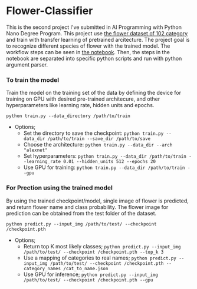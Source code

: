 # Flower-Classifier
This is the second project I've submitted in AI Programming with Python Nano Degree Program. This project use [the flower dataset of 102 category](https://www.robots.ox.ac.uk/~vgg/data/flowers/102/index.html) and train with transfer learning of pretrained arcitecture. The project goal is to recognize different species of flower with the trained model. The workflow steps can be seen in [the notebook](https://github.com/ThuraTunScibotics/Flower-Classifier/blob/main/Flower_Classifier_workflow.ipynb). Then, the steps in the notebook are separated into specific python scripts and run with python argument parser.

### To **train** the model
Train the model on the training set of the data by defining the device for training on GPU with desired pre-trained architecure, and other hyperparameters like learning rate, hidden units and epochs.
```
python train.py --data_directory /path/to/train
```
  * Options;
    * Set the directory to save the checkpoint: ```python train.py --data_dir /path/to/train --save_dir /path/to/save```
    * Choose the architecture: ```python train.py --data_dir --arch "alexnet"```
    * Set hyperparameters: ```python train.py --data_dir /path/to/train --learning_rate 0.01 --hidden_units 512 --epochs 20```
    * Use GPU for training: ```python train.py --data_dir /path/to/train --gpu```
    
### For **Prection** using the trained model
 By using the trained checkpoint/model, single image of flower is predicted, and return flower name and class probability. The flower image for prediction can be obtained from the test folder of the dataset.
```
python predict.py --input_img /path/to/test/ --checkpoint /checkpoint.pth
```
* Options;
  * Return top K most likely classes; ```python predict.py --input_img /path/to/test/ --checkpoint /checkpoint.pth --top_k 3```
  * Use a mapping of categories to real names; ```python predict.py --input_img /path/to/test/ --checkpoint /checkpoint.pth --category_names /cat_to_name.json```
  * Use GPU for inference; ```python predict.py --input_img /path/to/test/ --checkpoint /checkpoint.pth --gpu```
 
    
